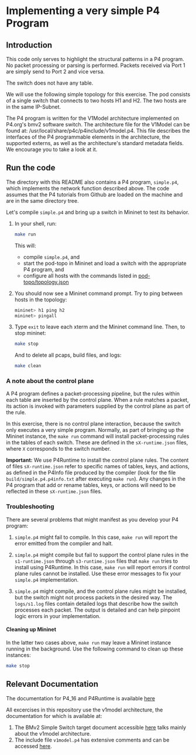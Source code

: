 # Implementing a very simple P4 Program

## Introduction

This code only serves to highlight the structural patterns in a P4 program.
No packet processing or parsing is performed. Packets received via Port 1 are simply send to Port 2 and vice versa.

The switch does not have any table.

We will use the following simple topology for this exercise. The pod consists of a single switch that connects to two hosts H1 and H2.
The two hosts are in the same IP-Subnet.

The P4 program is written for the V1Model architecture implemented
on P4.org's bmv2 software switch. The architecture file for the V1Model
can be found at: /usr/local/share/p4c/p4include/v1model.p4. This file
describes the interfaces of the P4 programmable elements in the architecture,
the supported externs, as well as the architecture's standard metadata
fields. We encourage you to take a look at it.


## Run the code

The directory with this README also contains a P4 program,
`simple.p4`, which implements the network function described above.
The code assumes that the P4 tutorials from Github are loaded on the machine and are in the same directory tree.

Let's compile `simple.p4` and bring
up a switch in Mininet to test its behavior.

1. In your shell, run:
   ```bash
   make run
   ```
   This will:
   * compile `simple.p4`, and
   * start the pod-topo in Mininet and load a switch with
   the appropriate P4 program, and
   * configure all hosts with the commands listed in
   [pod-topo/topology.json](./pod-topo/topology.json)

2. You should now see a Mininet command prompt. Try to ping between
   hosts in the topology:
   ```bash
   mininet> h1 ping h2
   mininet> pingall
   ```
3. Type `exit` to leave each xterm and the Mininet command line.
   Then, to stop mininet:
   ```bash
   make stop
   ```
   And to delete all pcaps, build files, and logs:
   ```bash
   make clean
   ```

### A note about the control plane

A P4 program defines a packet-processing pipeline, but the rules
within each table are inserted by the control plane. When a rule
matches a packet, its action is invoked with parameters supplied by
the control plane as part of the rule.

In this exercise, there is no control plane interaction, because the
switch only executes a very simple program.
Normally, as part of bringing up the Mininet instance, the
`make run` command will install packet-processing rules in the tables of
each switch. These are defined in the `sX-runtime.json` files, where
`X` corresponds to the switch number.

**Important:** We use P4Runtime to install the control plane rules. The
content of files `sX-runtime.json` refer to specific names of tables, keys, and actions, as defined in the P4Info file produced by the compiler (look for the
file `build/simple.p4.p4info.txt` after executing `make run`). Any changes in the P4
program that add or rename tables, keys, or actions will need to be reflected in
these `sX-runtime.json` files.



### Troubleshooting

There are several problems that might manifest as you develop your P4 program:

1. `simple.p4` might fail to compile. In this case, `make run` will
report the error emitted from the compiler and halt.

2. `simple.p4` might compile but fail to support the control plane
rules in the `s1-runtime.json` through `s3-runtime.json` files that
`make run` tries to install using P4Runtime. In this case, `make run` will
report errors if control plane rules cannot be installed. Use these error
messages to fix your `simple.p4` implementation.

3. `simple.p4` might compile, and the control plane rules might be
installed, but the switch might not process packets in the desired
way. The `logs/s1.log` files contain detailed logs
that describe how the switch processes each packet. The output is
detailed and can help pinpoint logic errors in your implementation.

#### Cleaning up Mininet

In the latter two cases above, `make run` may leave a Mininet instance
running in the background. Use the following command to clean up
these instances:

```bash
make stop
```

## Relevant Documentation

The documentation for P4_16 and P4Runtime is available [here](https://p4.org/specs/)

All excercises in this repository use the v1model architecture, the documentation for which is available at:
1. The BMv2 Simple Switch target document accessible [here](https://github.com/p4lang/behavioral-model/blob/master/docs/simple_switch.md) talks mainly about the v1model architecture.
2. The include file `v1model.p4` has extensive comments and can be accessed [here](https://github.com/p4lang/p4c/blob/master/p4include/v1model.p4).
